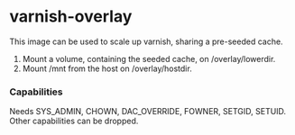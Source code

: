 # varnish-overlay
This image can be used to scale up varnish, sharing a pre-seeded cache.

1. Mount a volume, containing the seeded cache, on /overlay/lowerdir.
2. Mount /mnt from the host on /overlay/hostdir.

### Capabilities
Needs SYS_ADMIN, CHOWN, DAC_OVERRIDE, FOWNER, SETGID, SETUID. Other capabilities can be dropped.
